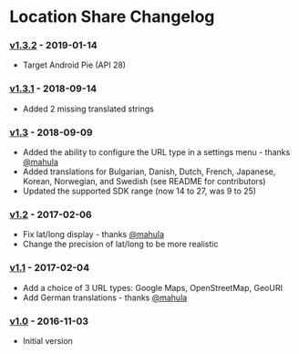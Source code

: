 # Location Share Changelog

### [v1.3.2] - 2019-01-14
- Target Android Pie (API 28)

### [v1.3.1] - 2018-09-14
- Added 2 missing translated strings

### [v1.3] - 2018-09-09
- Added the ability to configure the URL type in a settings menu - thanks [@mahula](https://github.com/mahula)
- Added translations for Bulgarian, Danish, Dutch, French, Japanese, Korean, Norwegian, and Swedish (see README for contributors)
- Updated the supported SDK range (now 14 to 27, was 9 to 25)

### [v1.2] - 2017-02-06
- Fix lat/long display - thanks [@mahula](https://github.com/mahula)
- Change the precision of lat/long to be more realistic

### [v1.1] - 2017-02-04
- Add a choice of 3 URL types: Google Maps, OpenStreetMap, GeoURI
- Add German translations - thanks [@mahula](https://github.com/mahula)

### [v1.0] - 2016-11-03
- Initial version

 [v1.3.2]: https://github.com/pR0Ps/LocationShare/compare/v1.3.1...v1.3.2
 [v1.3.1]: https://github.com/pR0Ps/LocationShare/compare/v1.3...v1.3.1
 [v1.3]: https://github.com/pR0Ps/LocationShare/compare/v1.2...v1.3
 [v1.2]: https://github.com/pR0Ps/LocationShare/compare/v1.1...v1.2
 [v1.1]: https://github.com/pR0Ps/LocationShare/compare/v1.0...v1.1
 [v1.0]: https://github.com/pR0Ps/LocationShare/releases/tag/v1.0
